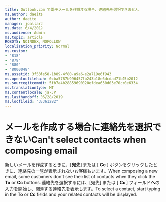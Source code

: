```yaml
---
title: Outlook.com で電子メールを作成する場合、連絡先を選択できません
ms.author: daeite
author: daeite
manager: joallard
ms.date: 6/4/2019
ms.audience: Admin
ms.topic: article
ROBOTS: NOINDEX, NOFOLLOW
localization_priority: Normal
ms.custom:
- "818"
- "879"
- "880"
- "8000048"
ms.assetid: 3f53fe58-1b89-4f80-a9a6-e2a719e6f943
ms.openlocfilehash: 0cba5787b9964577b243b18e6dcdad71b15b2012
ms.sourcegitcommit: 5fb7a4b28859690020efdea630d03e70cc0e6334
ms.translationtype: MT
ms.contentlocale: ja-JP
ms.lasthandoff: 06/28/2019
ms.locfileid: "35361282"
---
```

# <a name="cant-select-contacts-when-composing-email"></a><span data-ttu-id="fc9e5-102">メールを作成する場合に連絡先を選択できない</span><span class="sxs-lookup"><span data-stu-id="fc9e5-102">Can't select contacts when composing email</span></span>

<span data-ttu-id="fc9e5-103">新しいメールを作成するときに、[**宛先**] または [ **Cc** ] ボタンをクリックしたときに、連絡先の一覧が表示されないお客様もいます。</span><span class="sxs-lookup"><span data-stu-id="fc9e5-103">When composing a new email, some customers don't see their list of contacts when they click the **To** or **Cc** buttons.</span></span> <span data-ttu-id="fc9e5-104">連絡先を選択するには、[宛先] または [ **Cc** ] フィールド**へ**の入力を開始し、関連する連絡先を表示します。</span><span class="sxs-lookup"><span data-stu-id="fc9e5-104">To select a contact, start typing in the **To** or **Cc** fields and your related contacts will be displayed.</span></span>
